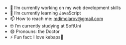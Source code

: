 - 🔭 I’m currently working on my web development skills
- 🌱 I’m currently learning JavaScript
- 📫 How to reach me: mdimolarov@gmail.com
- 🤓 I’m currently studying at SoftUni
- 😄 Pronouns: the Doctor
- ⚡ Fun fact: I love kebaps🍢

